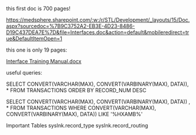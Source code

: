 this first doc is 700 pages!

https://medsphere.sharepoint.com/:w:/r/STL/Development/_layouts/15/Doc.aspx?sourcedoc=%7B9C3752A2-EB3E-4D23-8486-D19C437DEA7E%7D&file=Interfaces.doc&action=default&mobileredirect=true&DefaultItemOpen=1

this one is only 19 pages:

[Interface Training Manual.docx](/.attachments/Interface%20Training%20Manual-86189ad0-e7be-42dc-8e2b-913f0d75a5c8.docx)

useful queries:

SELECT CONVERT(VARCHAR(MAX), CONVERT(VARBINARY(MAX), DATA)), * FROM TRANSACTIONS ORDER BY RECORD_NUM DESC

SELECT CONVERT(VARCHAR(MAX), CONVERT(VARBINARY(MAX), DATA)) , * FROM TRANSACTIONS WHERE CONVERT(VARCHAR(MAX), CONVERT(VARBINARY(MAX), DATA)) LIKE '%HXAMB%'

Important Tables
syslnk.record_type
syslnk.record_routing
